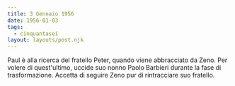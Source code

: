 ```yaml
---
title: 3 Gennaio 1956
date: 1956-01-03
tags:
  - cinquantasei
layout: layouts/post.njk
---
```


Paul è alla ricerca del fratello Peter, quando viene abbracciato da Zeno. Per volere di quest'ultimo, uccide suo nonno Paolo Barbieri durante la fase di trasformazione. Accetta di seguire Zeno pur di rintracciare suo fratello.

